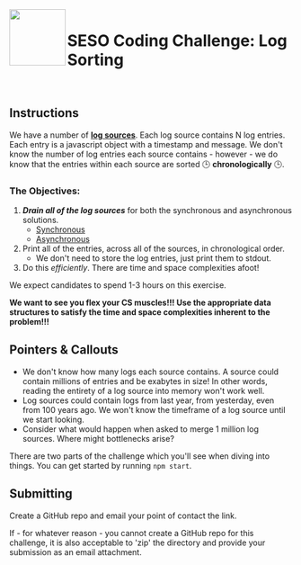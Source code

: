 <img align="left" width="100px" height="100px" src="https://user-images.githubusercontent.com/12256205/162470824-d34c5fad-555e-498b-9ac9-ba86b6eb057a.png">

# SESO Coding Challenge: Log Sorting

<br>

## Instructions

We have a number of [**log sources**](https://github.com/sesolabor/coding-challenge/blob/master/lib/log-source.js).  Each log source contains N log entries.  Each entry is a javascript object with a timestamp and message.  We don't know the number of log entries each source contains - however - we do know that the entries within each source are sorted 🕒 **chronologically** 🕒.

### The Objectives:
1. ***Drain all of the log sources*** for both the synchronous and asynchronous solutions.
    - [Synchronous](https://github.com/sesolabor/coding-challenge/blob/31313e303c53cebb96fa02f3aab473dd011e1d16/lib/log-source.js#L37)
    - [Asynchronous](https://github.com/sesolabor/coding-challenge/blob/31313e303c53cebb96fa02f3aab473dd011e1d16/lib/log-source.js#L45)
1. Print all of the entries, across all of the sources, in chronological order.
    - We don't need to store the log entries, just print them to stdout.
1. Do this *efficiently*. There are time and space complexities afoot!

We expect candidates to spend 1-3 hours on this exercise.

**We want to see you flex your CS muscles!!! Use the appropriate data structures to satisfy the time and space complexities inherent to the problem!!!**

## Pointers & Callouts

* We don't know how many logs each source contains.  A source could contain millions of entries and be exabytes in size! In other words, reading the entirety of a log source into memory won't work well.
* Log sources could contain logs from last year, from yesterday, even from 100 years ago. We won't know the timeframe of a log source until we start looking.
* Consider what would happen when asked to merge 1 million log sources.  Where might bottlenecks arise?

There are two parts of the challenge which you'll see when diving into things.  You can get started by running `npm start`.

## Submitting

Create a GitHub repo and email your point of contact the link.

If - for whatever reason - you cannot create a GitHub repo for this challenge, it is also acceptable to 'zip' the directory and provide your submission as an email attachment.
